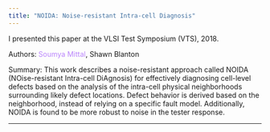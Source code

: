 ```yaml
---
title: "NOIDA: Noise-resistant Intra-cell Diagnosis"
---
```


I presented this paper at the VLSI Test Symposium (VTS), 2018.

Authors: <span style="color:#BB86FC">Soumya Mittal</span>, Shawn Blanton

Summary: This work describes a noise-resistant approach called NOIDA (NOise-resistant Intra-cell DiAgnosis) for effectively diagnosing cell-level defects based on the analysis of the intra-cell physical neighborhoods surrounding likely defect locations. Defect behavior is derived based on the neighborhood, instead of relying on a specific fault model. Additionally, NOIDA is found to be more robust to noise in the tester response.

---
